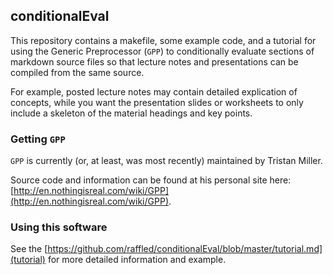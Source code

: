## conditionalEval

This repository contains a makefile, some example code, and a tutorial
for using the Generic Preprocessor (`GPP`) to conditionally evaluate
sections of markdown source files so that lecture notes and
presentations can be compiled from the same source.

For example, posted lecture notes may contain detailed explication of
concepts, while you want the presentation slides or worksheets to only
include a skeleton of the material headings and key points.

### Getting `GPP`
`GPP` is currently (or, at least, was most recently) maintained by Tristan Miller.

Source code and information can be found at his personal site here:
[http://en.nothingisreal.com/wiki/GPP](http://en.nothingisreal.com/wiki/GPP).

### Using this software
See the
[https://github.com/raffled/conditionalEval/blob/master/tutorial.md](tutorial)
for more detailed information and example.


